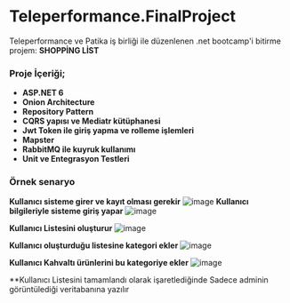 # Teleperformance.FinalProject
Teleperformance ve Patika iş birliği ile düzenlenen .net bootcamp'i bitirme projem: **SHOPPİNG LİST**
### Proje İçeriği; 
* **ASP.NET 6** 
* **Onion Architecture**
* **Repository Pattern**
* **CQRS yapısı ve Mediatr kütüphanesi**
* **Jwt Token ile giriş yapma ve rolleme işlemleri**
* **Mapster**
* **RabbitMQ ile kuyruk kullanımı**
* **Unit ve Entegrasyon Testleri**

### Örnek senaryo

**Kullanıcı sisteme girer ve kayıt olması gerekir**
![image](https://user-images.githubusercontent.com/99317183/177709567-446e607c-cb2e-4e9f-9c7d-0b072ed3b092.png)
**Kullanıcı bilgileriyle sisteme giriş yapar**
![image](https://user-images.githubusercontent.com/99317183/177709800-35ddae14-c601-49e4-9dbf-ba1e8beb1d72.png)

**Kullanıcı Listesini oluşturur**
![image](https://user-images.githubusercontent.com/99317183/177710163-6271ea90-0800-4790-8544-15a2f48bc913.png)

**Kullanıcı oluşturduğu listesine kategori ekler**
![image](https://user-images.githubusercontent.com/99317183/177710490-1c160f83-d700-47f9-a7ce-25c7fd694cd3.png)

**Kullanıcı Kahvaltı ürünlerini bu kategoriye ekler**
![image](https://user-images.githubusercontent.com/99317183/177711365-3197fb7f-b60e-4f1d-b478-98eee324acaf.png)

**Kullanıcı Listesini tamamlandı olarak işaretlediğinde Sadece adminin görüntülediği veritabanına yazılır
